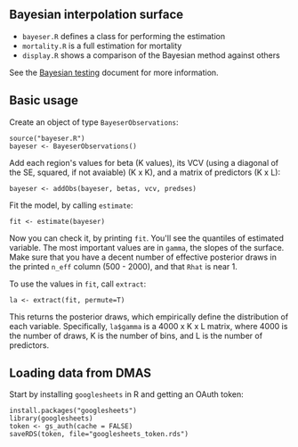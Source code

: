## Bayesian interpolation surface

* `bayeser.R` defines a class for performing the estimation
* `mortality.R` is a full estimation for mortality
* `display.R` shows a comparison of the Bayesian method against others

See the [Bayesian testing](https://docs.google.com/document/d/1g_3ukCzndYphH5OKTe-WO7ApeTW8FvwinJ_oVU2cFq4/edit?usp=sharing) document for more information.

## Basic usage

Create an object of type `BayeserObservations`:
```
source("bayeser.R")
bayeser <- BayeserObservations()
```

Add each region's values for beta (K values), its VCV (using a diagonal of the SE, squared, if not avaiable) (K x K), and a matrix of predictors (K x L):
```
bayeser <- addObs(bayeser, betas, vcv, predses)
```

Fit the model, by calling `estimate`:
```
fit <- estimate(bayeser)
```

Now you can check it, by printing `fit`.  You'll see the quantiles of
estimated variable.  The most important values are in `gamma`, the
slopes of the surface.  Make sure that you have a decent number of
effective posterior draws in the printed `n_eff` column (500 - 2000),
and that `Rhat` is near 1.

To use the values in `fit`, call `extract`:
```
la <- extract(fit, permute=T)
```

This returns the posterior draws, which empirically define the
distribution of each variable.  Specifically, `la$gamma` is a 4000 x K
x L matrix, where 4000 is the number of draws, K is the number of
bins, and L is the number of predictors.

## Loading data from DMAS

Start by installing `googlesheets` in R and getting an OAuth token:

```
install.packages("googlesheets")
library(googlesheets)
token <- gs_auth(cache = FALSE)
saveRDS(token, file="googlesheets_token.rds")
```